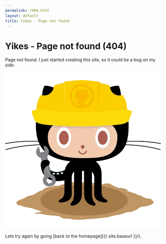 ```yaml
---
permalink: /404.html
layout: default
title: Yikes - Page not found
---
```


# Yikes - Page not found (404)

Page not found. I just started creating this site, so it could be a bug on my side.

![404](/images/404.jpg)

Lets try again by going [back to the homepage]({{ site.baseurl }}/).

